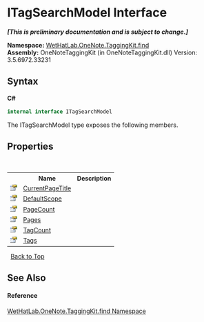 # ITagSearchModel Interface
 _**\[This is preliminary documentation and is subject to change.\]**_

**Namespace:**&nbsp;<a href="0e3a8efd-07d2-1709-b1cd-709153222081">WetHatLab.OneNote.TaggingKit.find</a><br />**Assembly:**&nbsp;OneNoteTaggingKit (in OneNoteTaggingKit.dll) Version: 3.5.6972.33231

## Syntax

**C#**<br />
``` C#
internal interface ITagSearchModel
```

The ITagSearchModel type exposes the following members.


## Properties
&nbsp;<table><tr><th></th><th>Name</th><th>Description</th></tr><tr><td>![Public property](media/pubproperty.gif "Public property")</td><td><a href="5ccb4025-2cd6-4012-0b65-c2e5dfdce48e">CurrentPageTitle</a></td><td /></tr><tr><td>![Public property](media/pubproperty.gif "Public property")</td><td><a href="276c4024-2dce-808a-8f16-a824315b66ed">DefaultScope</a></td><td /></tr><tr><td>![Public property](media/pubproperty.gif "Public property")</td><td><a href="c9b2ebc0-6fee-c346-29b9-ff6dc27a0a53">PageCount</a></td><td /></tr><tr><td>![Public property](media/pubproperty.gif "Public property")</td><td><a href="7cf4f5de-0940-fd57-0e2f-a43d294f88b5">Pages</a></td><td /></tr><tr><td>![Public property](media/pubproperty.gif "Public property")</td><td><a href="b201f3f7-727f-fe31-b1de-c05ff324eeca">TagCount</a></td><td /></tr><tr><td>![Public property](media/pubproperty.gif "Public property")</td><td><a href="b8c2a358-8bae-beb8-7149-7eb6b32b060e">Tags</a></td><td /></tr></table>&nbsp;
<a href="#itagsearchmodel-interface">Back to Top</a>

## See Also


#### Reference
<a href="0e3a8efd-07d2-1709-b1cd-709153222081">WetHatLab.OneNote.TaggingKit.find Namespace</a><br />